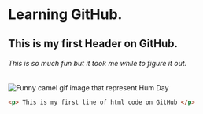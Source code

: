 # Learning GitHub. 
## This is my first Header on GitHub.
###### This is so much fun but it took me while to figure it out. 

![Funny camel gif image that represent Hum Day](https://media0.giphy.com/media/v1.Y2lkPTc5MGI3NjExb2xycXRjMmhkcWhkNnZuNHN4YnUydXY1MzNpbDF0aTkyb280bnFkYiZlcD12MV9pbnRlcm5hbF9naWZfYnlfaWQmY3Q9Zw/BVSMbtX5ZRGqwnCQnX/giphy.gif)

``` Html code
<p> This is my first line of html code on GitHub </p>
```
